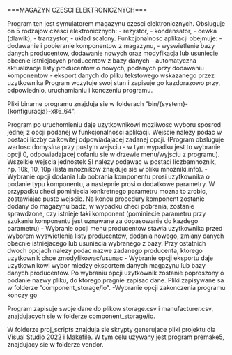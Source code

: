 ===MAGAZYN CZESCI ELEKTRONICZNYCH===

Program ten jest symulatorem magazynu czesci elektronicznych. Obsluguje on 5 rodzajow czesci elektronicznych:
    - rezystor,
    - kondensator,
    - cewka (dlawik),
    - tranzystor,
    - uklad scalony.
Funkcjonalnosc aplikacji obejmuje:
    - dodawanie i pobieranie komponentow z magazynu,
    - wyswietlenie bazy danych producentow, dodawanie nowych oraz modyfikacja lub usuniecie obecnie istniejacych producentow z bazy danych
    - automatyczna aktualizacje listy producentow o nowych, podanych przy dodawaniu komponentow
    - eksport danych do pliku tekstowego wskazanego przez uzytkownika
Program wczytuje swoj stan i zapisuje go kazdorazowo przy, odpowiednio, uruchamianiu i konczeniu programu.

Pliki binarne programu znajduja sie w folderach "bin/{system}-{konfiguracja}-x86_64".

Program po uruchomieniu daje uzytkownikowi mozliwosc wyboru sposrod jednej z opcji podanej w funkcjonalnosci aplikacji. Wejscie nalezy podac w postaci liczby calkowitej odpowiadajacej zadanej opcji. (Program obsluguje wartosc domyslna przy pustym wejsciu - w tym wypadku jest to wybranie opcji 0, odpowiadajacej cofaniu sie w drzewie menu/wyjsciu z programu). Wszelkie wejscia jednostek SI nalezy podawac w postaci liczbamnoznik, np. 10k, 10, 10p (lista mnoznikow znajduje sie w pliku mnozniki.info).
    - Wybranie opcji dodania lub pobrania komponentu prosi uzytkownika o podanie typu komponentu, a nastepnie prosi o dodatkowe parametry. W przypadku checi pominiecia konkretnego parametru mozna to zrobic, zostawiajac puste wejscie. Na koncu procedury komponent zostanie dodany do magazynu badz, w wypadku checi pobrania, zostanie sprawdzone, czy istnieje taki komponent (pominiecie parametru przy szukaniu komponentu jest uznawane za dopasowanie do kazdego parametru)
    - Wybranie opcji menu producentow stawia uzytkownika przed wyborem wyswietlenia listy producentow, dodania nowego, zmiany danych obecnie istniejacego lub usuniecia wybranego z bazy. Przy ostatnich dwoch opcjach nalezy podac nazwe zadanego producenta, ktorego uzytkownik chce zmodyfikowac/usunac
    - Wybranie opcji eksportu daje uzytkownikowi wybor miedzy eksportem danych magazynu lub bazy danych producentow. Po wybraniu opcji uzytkownik zostanie poproszony o podanie nazwy pliku, do ktorego pragnie zapisac dane. Pliki zapisywane sa w folderze "component_storage/io".
    -Wybranie opcji zakonczenia programu konczy go

Program zapisuje swoje dane do plikow storage.csv i manufacturer.csv, znajdujacych sie w folderze component_storage/io.

W folderze proj_scripts znajduja sie skrypty generujace pliki projektu dla Visual Studio 2022 i Makefile. W tym celu uzywany jest program premake5, znajdujacy sie w folderze vendor. 
